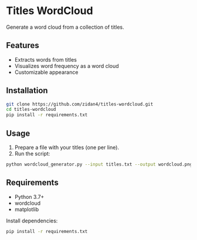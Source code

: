 # Titles WordCloud

Generate a word cloud from a collection of titles.

## Features

- Extracts words from titles
- Visualizes word frequency as a word cloud
- Customizable appearance

## Installation

```bash
git clone https://github.com/zidan4/titles-wordcloud.git
cd titles-wordcloud
pip install -r requirements.txt
```

## Usage

1. Prepare a file with your titles (one per line).
2. Run the script:

```bash
python wordcloud_generator.py --input titles.txt --output wordcloud.png
```

## Requirements

- Python 3.7+
- wordcloud
- matplotlib

Install dependencies:

```bash
pip install -r requirements.txt
```
